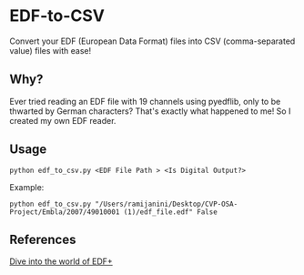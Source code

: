 # EDF-to-CSV

Convert your EDF (European Data Format) files into CSV (comma-separated value) files with ease!

## Why?

Ever tried reading an EDF file with 19 channels using pyedflib, only to be thwarted by German characters? That's exactly what happened to me! So I created my own EDF reader.

## Usage
```
python edf_to_csv.py <EDF File Path > <Is Digital Output?>
```

Example:
```
python edf_to_csv.py "/Users/ramijanini/Desktop/CVP-OSA-Project/Embla/2007/49010001 (1)/edf_file.edf" False
```

## References

[Dive into the world of EDF+](https://www.edfplus.info/)
